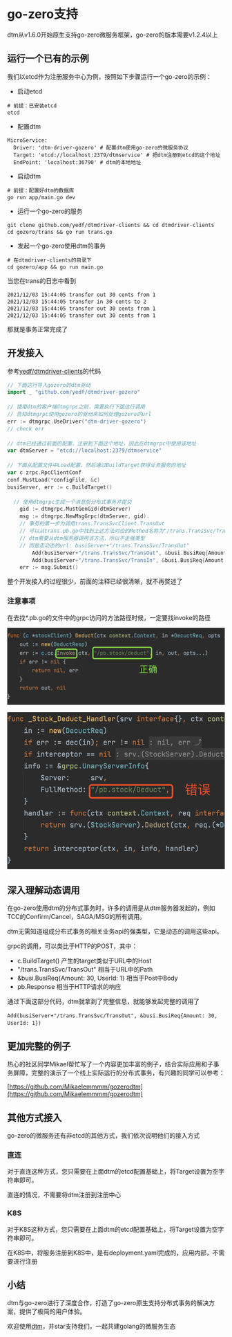 # go-zero支持
dtm从v1.6.0开始原生支持go-zero微服务框架，go-zero的版本需要v1.2.4以上

## 运行一个已有的示例
我们以etcd作为注册服务中心为例，按照如下步骤运行一个go-zero的示例：

- 启动etcd
```
# 前提：已安装etcd
etcd
```
- 配置dtm
```
MicroService:
  Driver: 'dtm-driver-gozero' # 配置dtm使用go-zero的微服务协议
  Target: 'etcd://localhost:2379/dtmservice' # 把dtm注册到etcd的这个地址
  EndPoint: 'localhost:36790' # dtm的本地地址
```
- 启动dtm
```
# 前提：配置好dtm的数据库
go run app/main.go dev
```
- 运行一个go-zero的服务
```
git clone github.com/yedf/dtmdriver-clients && cd dtmdriver-clients
cd gozero/trans && go run trans.go
```
- 发起一个go-zero使用dtm的事务
```
# 在dtmdriver-clients的目录下
cd gozero/app && go run main.go
```

当您在trans的日志中看到
```
2021/12/03 15:44:05 transfer out 30 cents from 1
2021/12/03 15:44:05 transfer in 30 cents to 2
2021/12/03 15:44:05 transfer out 30 cents from 1
2021/12/03 15:44:05 transfer out 30 cents from 1
```
那就是事务正常完成了

## 开发接入
参考[yedf/dtmdriver-clients](https://github.com/yedf/dtmdriver-clients/blob/main/gozero/app/main.go)的代码

``` go
// 下面这行导入gozero的dtm驱动
import _ "github.com/yedf/dtmdriver-gozero"

// 使用dtm的客户端dtmgrpc之前，需要执行下面这行调用
// 告知dtmgrpc使用gozero的驱动来如何处理gozero的url
err := dtmgrpc.UseDriver("dtm-driver-gozero")
// check err

// dtm已经通过前面的配置，注册到下面这个地址，因此在dtmgrpc中使用该地址
var dtmServer = "etcd://localhost:2379/dtmservice"

// 下面从配置文件中Load配置，然后通过BuildTarget获得业务服务的地址
var c zrpc.RpcClientConf
conf.MustLoad(*configFile, &c)
busiServer, err := c.BuildTarget()

  // 使用dtmgrpc生成一个消息型分布式事务并提交
	gid := dtmgrpc.MustGenGid(dtmServer)
	msg := dtmgrpc.NewMsgGrpc(dtmServer, gid).
    // 事务的第一步为调用trans.TransSvcClient.TransOut
    // 可以从trans.pb.go中找到上述方法对应的Method名称为"/trans.TransSvc/TransOut"
    // dtm需要从dtm服务器调用该方法，所以不走强类型
    // 而是走动态的url: busiServer+"/trans.TransSvc/TransOut"
		Add(busiServer+"/trans.TransSvc/TransOut", &busi.BusiReq{Amount: 30, UserId: 1}).
		Add(busiServer+"/trans.TransSvc/TransIn", &busi.BusiReq{Amount: 30, UserId: 2})
	err := msg.Submit()

```

整个开发接入的过程很少，前面的注释已经很清晰，就不再赘述了


### 注意事项
在去找*.pb.go的文件中的grpc访问的方法路径时候，一定要找invoke的路径

![pb_url_right](../imgs/pb_url_right.png)

![pb_url_wrong](../imgs/pb_url_wrong.png)

## 深入理解动态调用
在go-zero使用dtm的分布式事务时，许多的调用是从dtm服务器发起的，例如TCC的Confirm/Cancel，SAGA/MSG的所有调用。

dtm无需知道组成分布式事务的相关业务api的强类型，它是动态的调用这些api。

grpc的调用，可以类比于HTTP的POST，其中：

- c.BuildTarget() 产生的target类似于URL中的Host
- "/trans.TransSvc/TransOut" 相当于URL中的Path
- &busi.BusiReq{Amount: 30, UserId: 1} 相当于Post中Body
- pb.Response 相当于HTTP请求的响应

通过下面这部分代码，dtm就拿到了完整信息，就能够发起完整的调用了

`Add(busiServer+"/trans.TransSvc/TransOut", &busi.BusiReq{Amount: 30, UserId: 1})`

## 更加完整的例子
热心的社区同学Mikael帮忙写了一个内容更加丰富的例子，结合实际应用和子事务屏障，完整的演示了一个线上实际运行的分布式事务，有兴趣的同学可以参考：

[https://github.com/Mikaelemmmm/gozerodtm](https://github.com/Mikaelemmmm/gozerodtm)

## 其他方式接入
go-zero的微服务还有非etcd的其他方式，我们依次说明他们的接入方式

### 直连
对于直连这种方式，您只需要在上面dtm的etcd配置基础上，将Target设置为空字符串即可。

直连的情况，不需要将dtm注册到注册中心

### K8S
对于K8S这种方式，您只需要在上面dtm的etcd配置基础上，将Target设置为空字符串即可。

在K8S中，将服务注册到K8S中，是有deployment.yaml完成的，应用内部，不需要进行注册

## 小结
dtm与go-zero进行了深度合作，打造了go-zero原生支持分布式事务的解决方案，提供了极简的用户体验。

欢迎使用[dtm](https://github.com/yedf/dtm)，并star支持我们，一起共建golang的微服务生态
